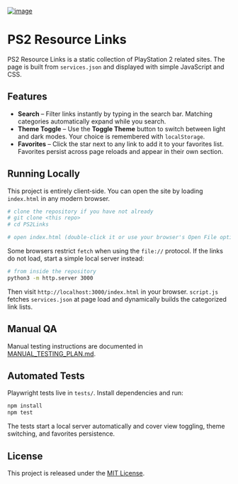 [![image](https://github.com/user-attachments/assets/1f7709bc-493c-4f5c-9793-6466f1108e07)](https://nathanneurotic.github.io/PS2Links)
# PS2 Resource Links

PS2 Resource Links is a static collection of PlayStation 2 related sites. The page is built from `services.json` and displayed with simple JavaScript and CSS.

## Features

- **Search** – Filter links instantly by typing in the search bar. Matching categories automatically expand while you search.
- **Theme Toggle** – Use the **Toggle Theme** button to switch between light and dark modes. Your choice is remembered with `localStorage`.
- **Favorites** – Click the star next to any link to add it to your favorites list. Favorites persist across page reloads and appear in their own section.

## Running Locally

This project is entirely client‑side. You can open the site by loading `index.html` in any modern browser.

```bash
# clone the repository if you have not already
# git clone <this repo>
# cd PS2Links

# open index.html (double‑click it or use your browser's Open File option)
```

Some browsers restrict `fetch` when using the `file://` protocol. If the links do not load, start a simple local server instead:

```bash
# from inside the repository
python3 -m http.server 3000
```

Then visit `http://localhost:3000/index.html` in your browser. `script.js` fetches `services.json` at page load and dynamically builds the categorized link lists.

## Manual QA

Manual testing instructions are documented in [MANUAL_TESTING_PLAN.md](MANUAL_TESTING_PLAN.md).

## Automated Tests

Playwright tests live in `tests/`. Install dependencies and run:

```bash
npm install
npm test
```

The tests start a local server automatically and cover view toggling, theme switching, and favorites persistence.


## License

This project is released under the [MIT License](LICENSE).


